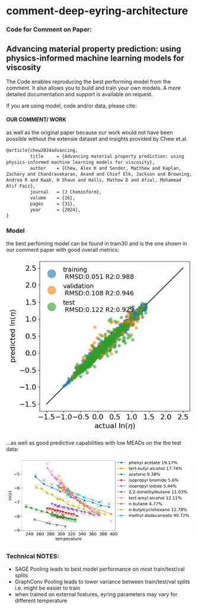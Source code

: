 # comment-deep-eyring-architecture

### Code for Comment on Paper: 
## Advancing material property prediction: using physics-informed machine learning models for viscosity

The Code enables reproducing the best performing model from the comment.
It also allows you to build and train your own models. A more detailed documentation and support is available on request. 

If you are using model, code and/or data, please cite:

#### OUR COMMENT/ WORK

as well as the original paper because our work would not have been possible without the extensie dataset and insights provided by Chew et.al.


```
@article{chew2024advancing,
         title     = {Advancing material property prediction: using physics-informed machine learning models for viscosity},
         author    = {Chew, Alex K and Sender, Matthew and Kaplan, Zachary and Chandrasekaran, Anand and Chief Elk, Jackson and Browning, Andrea R and Kwak, H Shaun and Halls, Mathew D and Afzal, Mohammad Atif Faiz},
         journal   = {J Cheminform},
         volume    = {16},
         pages     = {31},
         year      = {2024},
}
```

### Model

the best perfoming model can be found in train30 and is the one shown in our comment paper with good overall metrics:

![](train30/_pub.png)

...as well as good predictive capabilities with low MEADs on the the test data:

![](train30/eyring_pred.png)


### Technical NOTES:

- SAGE Pooling leads to best model performance on most train/test/val splits
- GraphConv Pooling leads to lower variance between train/test/val splits i.e. might be easier to train
- when trained on external features, eyring parameters may vary for different temperature

